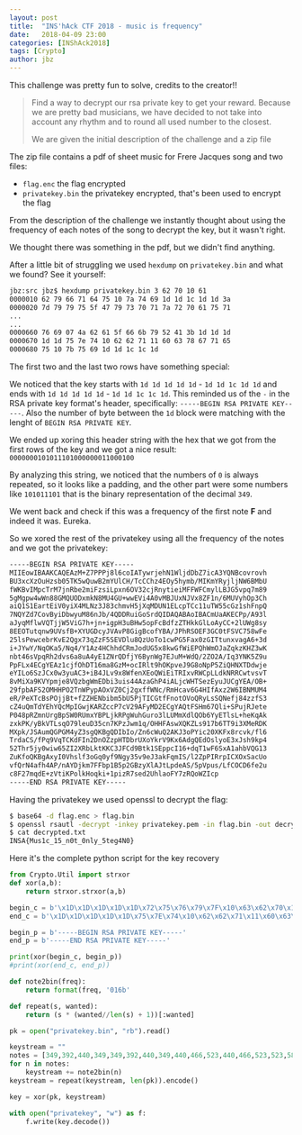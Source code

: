 ```yaml
---
layout: post
title:  "INS'hAck CTF 2018 - music is frequency"
date:   2018-04-09 23:00
categories: [INShAck2018]
tags: [Crypto]
author: jbz
---
```


This challenge was pretty fun to solve, credits to the creator!!

>Find a way to decrypt our rsa private key to get your reward.
>Because we are pretty bad musicians, we have decided to not take into account any rhythm and to round all used number to the closest.
>
>We are given the initial description of the challenge and a zip file

The zip file contains a pdf of sheet music for Frere Jacques song and two files:

* `flag.enc` the flag encrypted
* `privatekey.bin` the privatekey encrypted, that's been used to encrypt the flag

From the description of the challenge we instantly thought about using the frequency of each notes of the song to decrypt the key, but it wasn't right.

We thought there was something in the pdf, but we didn't find anything.

After a little bit of struggling we used `hexdump` on
`privatekey.bin` and what we found? See it yourself:

```bash
jbz:src jbz$ hexdump privatekey.bin 3 62 70 10 61
0000010 62 79 66 71 64 75 10 7a 74 69 1d 1d 1c 1d 1d 3a
0000020 7d 79 79 75 5f 47 79 73 70 71 7a 72 70 61 75 71
...
...
0000660 76 69 07 4a 62 61 5f 66 6b 79 52 41 3b 1d 1d 1d
0000670 1d 1d 75 7e 74 10 62 62 71 11 60 63 78 67 71 65
0000680 75 10 7b 75 69 1d 1d 1c 1c 1d
```

The first two and the last two rows have something special:

We noticed that the key starts with  `1d 1d 1d 1d 1d` - `1d 1d 1c 1d 1d` and ends with `1d 1d 1d 1d 1d` - `1d 1d 1c 1c 1d`. This reminded us of the `-` in the RSA private key format's header, specifically: `-----BEGIN RSA PRIVATE KEY-----`.
Also the number of byte between the `1d` block were matching with the lenght of `BEGIN RSA PRIVATE KEY`.

We ended up xoring this header string with the hex that we got from the first rows of the key and we got a nice result:
`0000000101011101000000011000100`

By analyzing this string, we noticed that the numbers of `0` is always repeated, so it looks like a padding, and the other part were some numbers like `101011101` that is the binary representation of the decimal `349`.

We went back and check if this was a frequency of the first note **F** and indeed it was. Eureka.

So we xored the rest of the privatekey using all the frequency of the notes and we got the privatekey:

```bash
-----BEGIN RSA PRIVATE KEY-----
MIIEowIBAAKCAQEAzM+Z7PPPj8l6coIATywrjehN1WljdDbZ7icA3YQNBcovrovh
BU3xcXzOuHzsb05TK5wQuwB2mYUlCH/TcCChz4EOy5hymb/MIKmYRyjljNW6BMbU
fWKBvIMpcTrM7jnRbe2miFzsiLpxn6OV32cjRnytieiMFFWFCmylLBJG5vpq7m89
5gMgpw4wWn88GMQUODxmkN8MU4GU+wwEVi4A0vMBJUxNJVx8ZF1n/6MUVyhOp3Ch
aiQ1S1EartEiV0yiX4MLNz3J83chmvH5jXqMDUN1ELcpTCc11uTW55cGz1shFnpQ
7NQYZd7CovByiDbwyuM86nJb/4QDDRuiGoSrdQIDAQABAoIBACmUaAKECPp/A93l
aJyqMflwVQTjjW5ViG7h+jn+igpH3uBHw5opFcBdfzZTHkkGlLoAyCC+2lUWg8sy
8EEOTutqnw9UVsfB+XYUGDcyJVAvP8GigBcofYBA/JPhRSOEF3GC0tFSVC758wFe
25lsPewcebrKvE2Qgx73qZzF5SEVDlu8QzUoTo1cwPG5Fax0zGITtunxvagA6+3d
i+JYwY/NqOKa5/Nq4/Y1Az4HChhdCRmJodUG5x8kwGfWiEPQhWmOJaZqkzKHZ3wK
nbt46sVpqRh2dvs6a8uA4yE1ZNrQDfjY6BynWg7EJuM+WdQ/2ZO2A/Iq3YNK5Z9u
PpFLx4ECgYEAz1cjfOhDT16ma8GzM+ocIRlt9hOKpveJ9G8oNpP5ZiQHNXTDdwje
eYILo6SzJCx0w3yuAC3+iB4JLv9x8WfenXEoQWiEiTRIxvRWCpLLdkNRRCwtvsvT
8vMiXa9KVYpmje8VQzbgWmEDbi3uis44AzaGhP4iALjcWHTSezEyuJUCgYEA/OB+
29fpbAFS2OMHHPO2TnWPypAOxVZ0Cj2gxffWNc/RmHcav6G4HIfAxz2W6IBNMUM4
eR/PeXTcBsPOjjBt+fZZHENbibm5bU5PjTICGtfFnotOVoQRyLsSQNefj84zzfS3
cZ4uQmTdYEhYQcMpIGwjKARZccP7cV29AFyMD2ECgYAQtFSHm67Qli+SPujRJete
P048pRZmnUrgBpSW0RUmxYBPLjkRPgWuhGuro3lLUMmXdlQOb6YyETlsL+heKqAk
zxkPK/yBkVTLsqO79leuD35cn7KPzJwm1q/OHHFAswXQKZLs917b6TT9i3XMeRDK
MXpk/JSAumQGPGM4yZ3sgQKBgQDIbIo/Zn6cWuQ2AKJ3oPYic20XKFx8rcvk/fl6
TrdaCS/fPq9VqTCKdFIn2DnOZzpHTDbrUXoYkrV9Kx6AdgQEdOslyoE3xJsh9kp4
52Thr5jy0wiw65ZI2XRbLktKKC3JFCd9Btk1SEppcI16+dqT1wF6SxA1ahbVQG13
ZuKfoQKBgAxyI0Vhslf3oGq0yf9Ngy35v9eJ3akFqmIS/l2ZpPIRrpICXOxSacUo
vfQrN4afh4AP/nAYDjkm7FFbp1B5p2GBzyXlAJtLpdeAS/5pVpus/LfCOCD6fe2u
c8F27mqdE+zVtiKPolkHoqki+1pizR7sed2UhlaoFY7zRQoWZIcp
-----END RSA PRIVATE KEY-----
```

Having the privatekey we used openssl to decrypt the flag:

```bash
$ base64 -d flag.enc > flag.bin
$ openssl rsautl -decrypt -inkey privatekey.pem -in flag.bin -out decrypted.txt -raw
$ cat decrypted.txt
INSA{Mus1c_15_n0t_0nly_5teg4N0}
```

Here it's the complete python script for the key recovery

```python
from Crypto.Util import strxor
def xor(a,b):
    return strxor.strxor(a,b)

begin_c = b'\x1D\x1D\x1D\x1D\x1D\x72\x75\x76\x79\x7F\x10\x63\x62\x70\x10\x61\x62\x79\x66\x71\x64\x75\x10\x7A\x74\x69\x1D\x1D\x1C\x1D\x1D'
end_c = b'\x1D\x1D\x1D\x1D\x1D\x75\x7E\x74\x10\x62\x62\x71\x11\x60\x63\x78\x67\x71\x65\x75\x10\x7B\x75\x69\x1D\x1D\x1C\x1C\x1D'

begin_p = b'-----BEGIN RSA PRIVATE KEY-----'
end_p = b'-----END RSA PRIVATE KEY-----'

print(xor(begin_c, begin_p))
#print(xor(end_c, end_p))

def note2bin(freq):
    return format(freq, '016b'

def repeat(s, wanted):
    return (s * (wanted//len(s) + 1))[:wanted]

pk = open("privatekey.bin", "rb").read()

keystream = ""
notes = [349,392,440,349,349,392,440,349,440,466,523,440,466,523,523,587,523,466,440,349,523,587,523,466,440,349,349,262,349,349,262,349]
for n in notes:
    keystream += note2bin(n)
keystream = repeat(keystream, len(pk)).encode()

key = xor(pk, keystream)

with open("privatekey", "w") as f:
    f.write(key.decode())
```
